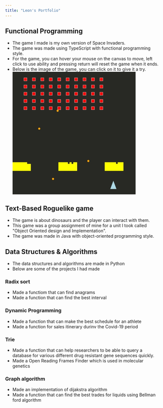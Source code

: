 ```yaml
---
title: "Leon's Portfolio"
---
```

## Functional Programming 

- The game I made is my own version of Space Invaders.
- The game was made using TypeScript with functional programming style.
- For the game, you can hover your mouse on the canvas to move, left click to use ability and pressing return will reset the game when it ends.
- Below is the image of the game, you can click on it to give it a try.
[![Rotation animation](/images/SpaceInvaders.PNG)](https://leon-98.github.io/SpaceInvaders.html)

## Text-Based Roguelike game

- The game is about dinosaurs and the player can interact with them. 
- This game was a group assignment of mine for a unit I took called "Object Oriented design and Implementation".
- The game was made in Java with object-oriented programming style.

## Data Structures & Algorithms

- The data structures and algorithms are made in Python
- Below are some of the projects I had made

### Radix sort
- Made a functiom that can find anagrams
- Made a function that can find the best interval

### Dynamic Programming
-  Made a function that can make the best schedule for an athlete
-  Made a  function for sales itinerary durinv the Covid-19 period

### Trie
- Made a function that can help researchers to be able to query a database for various different drug resistant gene sequences quickly.
- Made a Open Reading Frames Finder which is used in molecular genetics

### Graph algorithm
- Made an implementation of dijakstra algorithm
- Made a function  that can find the best trades for liquids using Bellman ford algorithm 



